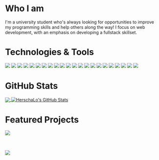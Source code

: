 <!-- More info, tips and tricks for making GitHub Profile README can be found in my article at https://towardsdatascience.com/build-a-stunning-readme-for-your-github-profile-9b80434fe5d7 -->

# Who I am

I'm a university student who's always looking for opportunities to improve my programming skills and help others along the way! I focus on web development, with an emphasis on developing a fullstack skillset.

# Technologies & Tools
![](https://img.shields.io/badge/-Javascript-202020?logo=javascript)
![](https://img.shields.io/badge/-Typescript-202020?logo=typescript)
![](https://img.shields.io/badge/-Python-202020?logo=python)
![](https://img.shields.io/badge/-Java-202020?logo=java)
![](https://img.shields.io/badge/-HTML-202020?logo=html5)
![](https://img.shields.io/badge/-CSS-202020?logo=css3)
![](https://img.shields.io/badge/-SCSS/Sass-202020?logo=sass)
![](https://img.shields.io/badge/-SCSS/TailwindCSS-202020?logo=tailwindcss)
![](https://img.shields.io/badge/-ReactJS-202020?logo=react)
![](https://img.shields.io/badge/-React_Native-202020?logo=react)
![](https://img.shields.io/badge/-Firebase-202020?logo=firebase)
![](https://img.shields.io/badge/-NodeJS-202020?logo=node.js)
![](https://img.shields.io/badge/-Gatsby-202020?logo=gatsby)
![](https://img.shields.io/badge/-MongoDB-202020?logo=mongodb)
![](https://img.shields.io/badge/-Express-202020?logo=express)
![](https://img.shields.io/badge/-Mocha-202020?logo=mocha)
![](https://img.shields.io/badge/-Chai-202020?logo=chai)
![](https://img.shields.io/badge/-NextJS-202020?logo=next.js)
![](https://img.shields.io/badge/-React_Router-202020?logo=react-router)
![](https://img.shields.io/badge/-Flask-202020?logo=flask)
![](https://img.shields.io/badge/-Django_REST_framework-202020?logo=django)
![](https://img.shields.io/badge/-MaterialUI-202020?logo=mui)
# GitHub Stats

<a href="https://github.com/HerschaLo/HerschaLo">
  <img align="center" src="https://github-readme-stats.vercel.app/api/top-langs/?username=HerschaLo&hide=java,tex&title_color=ffffff&text_color=c9cacd&icon_color=2bbc8a&bg_color=1d1f21&langs_count=4" />
</a>
<a href="https://github.com/HerschaLo/HerschaLo">
  <img align="center" src="https://github-readme-stats.vercel.app/api?username=HerschaLo&show_icons=true&line_height=27&count_private=true&title_color=ffffff&text_color=c9cacc&icon_color=2bbc8a&bg_color=1d1f21" alt="HerschaLo's GitHub Stats" />
</a>

# Featured Projects
<div style="display:flex; flex-direction:column">
  <a href="https://github.com/HerschaLo/GridFS-file-tree-manager" style="min-height:65px">
    <img align="center" src="https://github-readme-stats.vercel.app/api/pin/?username=HerschaLo&repo=gridfs-file-tree-manager&title_color=ffffff&text_color=c9cacd&icon_color=2bbc8a&bg_color=1d1f21" />
  </a>
  <a href="https://github.com/utmgdsc/website" style="min-height:65px">
    <img align="center" src="https://github-readme-stats.vercel.app/api/pin/?username=utmgdsc&repo=website&title_color=ffffff&text_color=c9cacd&icon_color=2bbc8a&bg_color=1d1f21" />
  </a>
</div>


 

